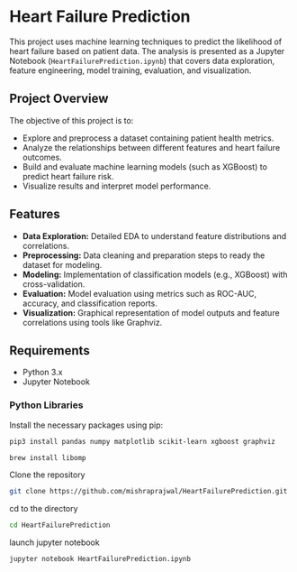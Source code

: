 # Heart Failure Prediction

This project uses machine learning techniques to predict the likelihood of heart failure based on patient data. The analysis is presented as a Jupyter Notebook (`HeartFailurePrediction.ipynb`) that covers data exploration, feature engineering, model training, evaluation, and visualization.

## Project Overview

The objective of this project is to:

- Explore and preprocess a dataset containing patient health metrics.
- Analyze the relationships between different features and heart failure outcomes.
- Build and evaluate machine learning models (such as XGBoost) to predict heart failure risk.
- Visualize results and interpret model performance.

## Features

- **Data Exploration:** Detailed EDA to understand feature distributions and correlations.
- **Preprocessing:** Data cleaning and preparation steps to ready the dataset for modeling.
- **Modeling:** Implementation of classification models (e.g., XGBoost) with cross-validation.
- **Evaluation:** Model evaluation using metrics such as ROC-AUC, accuracy, and classification reports.
- **Visualization:** Graphical representation of model outputs and feature correlations using tools like Graphviz.

## Requirements

- Python 3.x
- Jupyter Notebook

### Python Libraries

Install the necessary packages using pip:

```bash
pip3 install pandas numpy matplotlib scikit-learn xgboost graphviz
```

```bash
brew install libomp
```

Clone the repository

```bash
git clone https://github.com/mishraprajwal/HeartFailurePrediction.git
```

cd to the directory

```bash
cd HeartFailurePrediction
```

launch jupyter notebook

```bash
jupyter notebook HeartFailurePrediction.ipynb
```